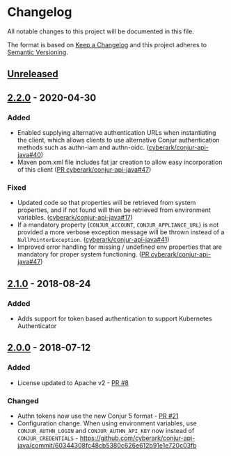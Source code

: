 # Changelog
All notable changes to this project will be documented in this file.

The format is based on [Keep a Changelog](http://keepachangelog.com/en/1.0.0/)
and this project adheres to [Semantic Versioning](http://semver.org/spec/v2.0.0.html).

## [Unreleased]

## [2.2.0] - 2020-04-30
### Added
- Enabled supplying alternative authentication URLs when instantiating the client,
  which allows clients to use alternative Conjur authentication methods such as
  authn-iam and authn-oidc. ([cyberark/conjur-api-java#40](https://github.com/cyberark/conjur-api-java/issues/40))
- Maven pom.xml file includes fat jar creation to allow easy incorporation of
  this client ([PR cyberark/conjur-api-java#47](https://github.com/cyberark/conjur-api-java/issues/47))

### Fixed
- Updated code so that properties will be retrieved from system properties, and
  if not found will then be retrieved from environment variables. ([cyberark/conjur-api-java#17](https://github.com/cyberark/conjur-api-java/issues/17))
- If a mandatory property (`CONJUR_ACCOUNT`, `CONJUR_APPLIANCE_URL`) is not provided
  a more verbose exception message will be thrown instead of a `NullPointerException`.
  ([cyberark/conjur-api-java#41](https://github.com/cyberark/conjur-api-java/issues/41))
- Improved error handling for missing / undefined env properties that are
  mandatory for proper system functioning.
  ([PR cyberark/conjur-api-java#47](https://github.com/cyberark/conjur-api-java/issues/47))

## [2.1.0] - 2018-08-24
### Added
- Adds support for token based authentication to support Kubernetes Authenticator

## [2.0.0] - 2018-07-12
### Added
- License updated to Apache v2 - [PR #8](https://github.com/cyberark/conjur-api-java/pull/8)

### Changed
- Authn tokens now use the new Conjur 5 format - [PR #21](https://github.com/cyberark/conjur-api-java/pull/21)
- Configuration change. When using environment variables, use `CONJUR_AUTHN_LOGIN` and `CONJUR_AUTHN_API_KEY` now instead of `CONJUR_CREDENTIALS` - https://github.com/cyberark/conjur-api-java/commit/60344308fc48cb5380c626e612b91e1e720c03fb

[Unreleased]: https://github.com/cyberark/conjur-api-java/compare/v2.2.0...HEAD
[2.0.0]: https://github.com/cyberark/conjur-api-java/compare/v1.1.0...v2.0.0
[2.1.0]: https://github.com/cyberark/conjur-api-java/compare/v2.0.0...v2.1.0
[2.2.0]: https://github.com/cyberark/conjur-api-java/compare/v2.1.0...v2.2.0
